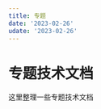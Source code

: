 ```yaml
---
title: 专题
date: '2023-02-26'
udate: '2023-02-26'
---
```


# 专题技术文档

这里整理一些专题技术文档

<GroupList :list="topics" />

<script setup>
import topics from '/data/topics.json';

</script>
